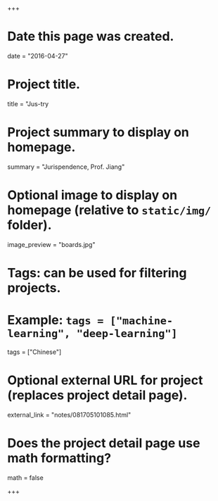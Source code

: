 ﻿+++
# Date this page was created.
date = "2016-04-27"

# Project title.
title = "Jus-try

# Project summary to display on homepage.
summary = "Jurispendence, Prof. Jiang"

# Optional image to display on homepage (relative to `static/img/` folder).
image_preview = "boards.jpg"

# Tags: can be used for filtering projects.
# Example: `tags = ["machine-learning", "deep-learning"]`
tags = ["Chinese"]

# Optional external URL for project (replaces project detail page).
external_link = "notes/081705101085.html"

# Does the project detail page use math formatting?
math = false

+++

